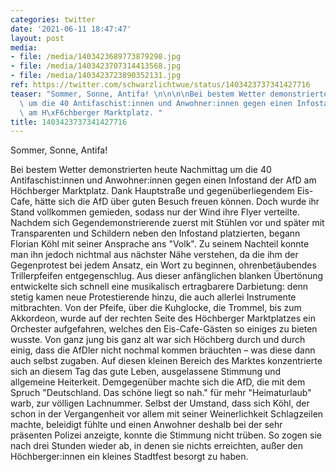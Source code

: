 ```yaml
---
categories: twitter
date: '2021-06-11 18:47:47'
layout: post
media:
- file: /media/1403423689773879298.jpg
- file: /media/1403423707314413568.jpg
- file: /media/1403423723890352131.jpg
ref: https://twitter.com/schwarzlichtwue/status/1403423737341427716
teaser: "Sommer, Sonne, Antifa! \n\n\n\nBei bestem Wetter demonstrierten heute Nachmittag\
  \ um die 40 Antifaschist:innen und Anwohner:innen gegen einen Infostand der AfD\
  \ am H\xF6chberger Marktplatz. "
title: 1403423737341427716
---
```

Sommer, Sonne, Antifa! 



Bei bestem Wetter demonstrierten heute Nachmittag um die 40 Antifaschist:innen und Anwohner:innen gegen einen Infostand der AfD am Höchberger Marktplatz. 
Dank Hauptstraße und gegenüberliegendem Eis-Cafe, hätte sich die AfD über guten Besuch freuen können. Doch wurde ihr Stand vollkommen gemieden, sodass nur der Wind ihre Flyer verteilte.
Nachdem sich Gegendemonstrierende zuerst mit Stühlen vor und später mit Transparenten und Schildern neben den Infostand platzierten, begann Florian Köhl mit seiner Ansprache ans "Volk". Zu seinem Nachteil konnte man ihn jedoch nichtmal aus nächster Nähe verstehen, da die ihm der
Gegenprotest bei jedem Ansatz, ein Wort zu beginnen, ohrenbetäubendes Trillerpfeifen entgegenschlug. Aus dieser anfänglichen blanken Übertönung entwickelte sich schnell eine musikalisch ertragbarere Darbietung: denn stetig kamen neue Protestierende hinzu, die auch allerlei Instrumente mitbrachten. Von der Pfeife, über die Kuhglocke, die Trommel, bis zum Akkordeon, wurde auf der rechten Seite des Höchberger Marktplatzes ein Orchester aufgefahren, welches den Eis-Cafe-Gästen so einiges zu bieten wusste. Von ganz jung bis ganz alt war sich Höchberg durch und durch einig, dass die AfDler nicht nochmal kommen bräuchten – was diese dann auch selbst zugaben.
Auf diesen kleinen Bereich des Marktes konzentrierte sich an diesem Tag das gute Leben, ausgelassene Stimmung und allgemeine Heiterkeit.
Demgegenüber machte sich die AfD, die mit dem Spruch "Deutschland. Das schöne liegt so nah." für mehr "Heimaturlaub" warb, zur völligen Lachnummer.
Selbst der Umstand, dass sich Köhl, der schon in der Vergangenheit vor allem mit seiner Weinerlichkeit Schlagzeilen machte, beleidigt fühlte und einen Anwohner deshalb bei der sehr präsenten Polizei anzeigte, konnte die Stimmung nicht trüben.
So zogen sie nach drei Stunden wieder ab, in denen sie nichts erreichten, außer den Höchberger:innen ein kleines Stadtfest besorgt zu haben.